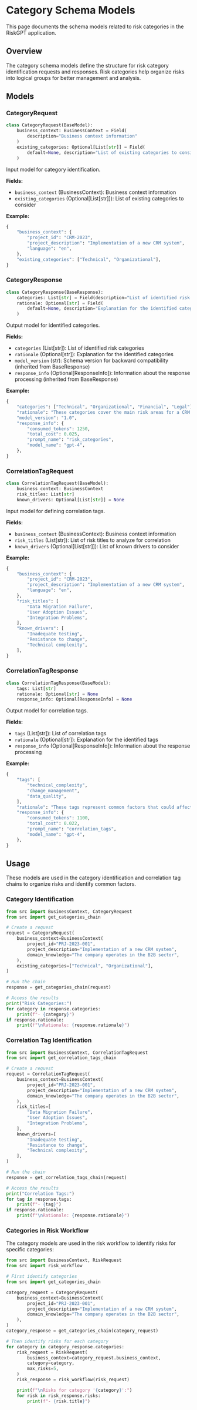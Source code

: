 # Category Schema Models

This page documents the schema models related to risk categories in the RiskGPT application.

## Overview

The category schema models define the structure for risk category identification requests and responses. Risk categories help organize risks into logical groups for better management and analysis.

## Models

### CategoryRequest

```python
class CategoryRequest(BaseModel):
    business_context: BusinessContext = Field(
        description="Business context information"
    )
    existing_categories: Optional[List[str]] = Field(
        default=None, description="List of existing categories to consider"
    )
```

Input model for category identification.

**Fields:**
- `business_context` (BusinessContext): Business context information
- `existing_categories` (Optional[List[str]]): List of existing categories to consider

**Example:**
```python
{
    "business_context": {
        "project_id": "CRM-2023",
        "project_description": "Implementation of a new CRM system",
        "language": "en",
    },
    "existing_categories": ["Technical", "Organizational"],
}
```

### CategoryResponse

```python
class CategoryResponse(BaseResponse):
    categories: List[str] = Field(description="List of identified risk categories")
    rationale: Optional[str] = Field(
        default=None, description="Explanation for the identified categories"
    )
```

Output model for identified categories.

**Fields:**
- `categories` (List[str]): List of identified risk categories
- `rationale` (Optional[str]): Explanation for the identified categories
- `model_version` (str): Schema version for backward compatibility (inherited from BaseResponse)
- `response_info` (Optional[ResponseInfo]): Information about the response processing (inherited from BaseResponse)

**Example:**
```python
{
    "categories": ["Technical", "Organizational", "Financial", "Legal"],
    "rationale": "These categories cover the main risk areas for a CRM implementation project.",
    "model_version": "1.0",
    "response_info": {
        "consumed_tokens": 1250,
        "total_cost": 0.025,
        "prompt_name": "risk_categories",
        "model_name": "gpt-4",
    },
}
```

### CorrelationTagRequest

```python
class CorrelationTagRequest(BaseModel):
    business_context: BusinessContext
    risk_titles: List[str]
    known_drivers: Optional[List[str]] = None
```

Input model for defining correlation tags.

**Fields:**
- `business_context` (BusinessContext): Business context information
- `risk_titles` (List[str]): List of risk titles to analyze for correlation
- `known_drivers` (Optional[List[str]]): List of known drivers to consider

**Example:**
```python
{
    "business_context": {
        "project_id": "CRM-2023",
        "project_description": "Implementation of a new CRM system",
        "language": "en",
    },
    "risk_titles": [
        "Data Migration Failure",
        "User Adoption Issues",
        "Integration Problems",
    ],
    "known_drivers": [
        "Inadequate testing",
        "Resistance to change",
        "Technical complexity",
    ],
}
```

### CorrelationTagResponse

```python
class CorrelationTagResponse(BaseModel):
    tags: List[str]
    rationale: Optional[str] = None
    response_info: Optional[ResponseInfo] = None
```

Output model for correlation tags.

**Fields:**
- `tags` (List[str]): List of correlation tags
- `rationale` (Optional[str]): Explanation for the identified tags
- `response_info` (Optional[ResponseInfo]): Information about the response processing

**Example:**
```python
{
    "tags": [
        "technical_complexity",
        "change_management",
        "data_quality",
    ],
    "rationale": "These tags represent common factors that could affect multiple risks in the project.",
    "response_info": {
        "consumed_tokens": 1100,
        "total_cost": 0.022,
        "prompt_name": "correlation_tags",
        "model_name": "gpt-4",
    },
}
```

## Usage

These models are used in the category identification and correlation tag chains to organize risks and identify common factors.

### Category Identification

```python
from src import BusinessContext, CategoryRequest
from src import get_categories_chain

# Create a request
request = CategoryRequest(
    business_context=BusinessContext(
        project_id="PRJ-2023-001",
        project_description="Implementation of a new CRM system",
        domain_knowledge="The company operates in the B2B sector",
    ),
    existing_categories=["Technical", "Organizational"],
)

# Run the chain
response = get_categories_chain(request)

# Access the results
print("Risk Categories:")
for category in response.categories:
    print(f"- {category}")
if response.rationale:
    print(f"\nRationale: {response.rationale}")
```

### Correlation Tag Identification

```python
from src import BusinessContext, CorrelationTagRequest
from src import get_correlation_tags_chain

# Create a request
request = CorrelationTagRequest(
    business_context=BusinessContext(
        project_id="PRJ-2023-001",
        project_description="Implementation of a new CRM system",
        domain_knowledge="The company operates in the B2B sector",
    ),
    risk_titles=[
        "Data Migration Failure",
        "User Adoption Issues",
        "Integration Problems",
    ],
    known_drivers=[
        "Inadequate testing",
        "Resistance to change",
        "Technical complexity",
    ],
)

# Run the chain
response = get_correlation_tags_chain(request)

# Access the results
print("Correlation Tags:")
for tag in response.tags:
    print(f"- {tag}")
if response.rationale:
    print(f"\nRationale: {response.rationale}")
```

### Categories in Risk Workflow

The category models are used in the risk workflow to identify risks for specific categories:

```python
from src import BusinessContext, RiskRequest
from src import risk_workflow

# First identify categories
from src import get_categories_chain

category_request = CategoryRequest(
    business_context=BusinessContext(
        project_id="PRJ-2023-001",
        project_description="Implementation of a new CRM system",
        domain_knowledge="The company operates in the B2B sector",
    ),
)
category_response = get_categories_chain(category_request)

# Then identify risks for each category
for category in category_response.categories:
    risk_request = RiskRequest(
        business_context=category_request.business_context,
        category=category,
        max_risks=5,
    )
    risk_response = risk_workflow(risk_request)

    print(f"\nRisks for category '{category}':")
    for risk in risk_response.risks:
        print(f"- {risk.title}")
```